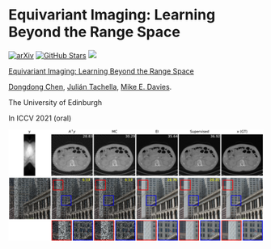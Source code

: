 # Equivariant Imaging: Learning Beyond the Range Space

[![arXiv](https://img.shields.io/badge/arXiv-Paper-<COLOR>.svg)](https://arxiv.org/abs/2103.14756)
[![GitHub Stars](https://img.shields.io/github/stars/edongdongchen/EI?style=social)](https://github.com/edongdongchen/EI)
[![](https://colab.research.google.com/assets/colab-badge.svg)](https://colab.research.google.com/github/edongdongchen/EI/blob/main/ei_demo_cs_usps.ipynb)

[Equivariant Imaging: Learning Beyond the Range Space](https://openaccess.thecvf.com/content/ICCV2021/papers/Chen_Equivariant_Imaging_Learning_Beyond_the_Range_Space_ICCV_2021_paper.pdf)

[Dongdong Chen](https://dongdongchen.com), [Julián Tachella](https://tachella.github.io/), [Mike E. Davies](https://www.research.ed.ac.uk/en/persons/michael-davies).

The University of Edinburgh

In ICCV 2021 (oral)


![flexible](https://github.com/edongdongchen/EI/blob/main/images/ct.png)
![flexible](https://github.com/edongdongchen/EI/blob/main/images/ipt.png)
